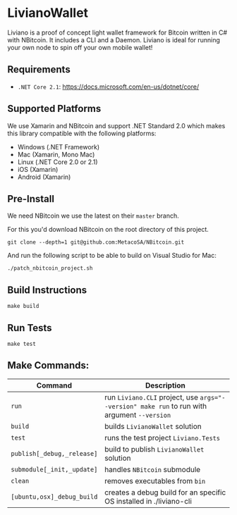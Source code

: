 # LivianoWallet

Liviano is a proof of concept light wallet framework for Bitcoin written in C# with NBitcoin. It includes a CLI and a Daemon. Liviano is ideal for running your own node to spin off your own mobile wallet!

## Requirements

- `.NET Core 2.1`: https://docs.microsoft.com/en-us/dotnet/core/

## Supported Platforms

We use Xamarin and NBitcoin and support .NET Standard 2.0 which makes this library compatible with the following platforms:

- Windows (.NET Framework)
- Mac (Xamarin, Mono Mac)
- Linux (.NET Core 2.0 or 2.1)
- iOS (Xamarin)
- Android (Xamarin)

## Pre-Install

We need NBitcoin we use the latest on their `master` branch.

For this you'd download NBitcoin on the root directory of this project.

```
git clone --depth=1 git@github.com:MetacoSA/NBitcoin.git
```

And run the following script to be able to build on Visual Studio for Mac:

```
./patch_nbitcoin_project.sh
```

## Build Instructions

```
make build
```

## Run Tests

```
make test
```

## Make Commands:

| Command | Description |
| --- | --- |
| `run` | run `Liviano.CLI` project, use `args="--version" make run` to run with argument `--version`  |
| `build` | builds `LivianoWallet` solution |
| `test` | runs the test project `Liviano.Tests` |
| `publish[_debug,_release]` | build to publish `LivianoWallet` solution |
| `submodule[_init,_update]` | handles `NBitcoin` submodule |
| `clean` | removes executables from `bin` |
| `[ubuntu,osx]_debug_build` | creates a debug build for an specific OS installed in ./liviano-cli |
